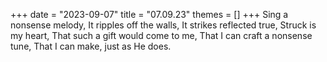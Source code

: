 +++
date = "2023-09-07"
title = "07.09.23"
themes = []
+++
Sing a nonsense melody,
It ripples off the walls,
It strikes reflected true, 
Struck is my heart,
That such a gift would come to me,
That I can craft a nonsense tune,
That I can make, just as He does.
